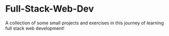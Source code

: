# Full-Stack-Web-Dev

A collection of some small projects and exercises in this journey of learning full stack web development!
